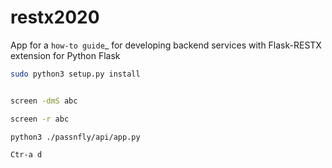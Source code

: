 # restx2020
App for a `how-to guide`_ for developing backend services with Flask-RESTX extension for Python Flask

```sh
sudo python3 setup.py install


screen -dmS abc

screen -r abc

python3 ./passnfly/api/app.py

Ctr-a d
```
